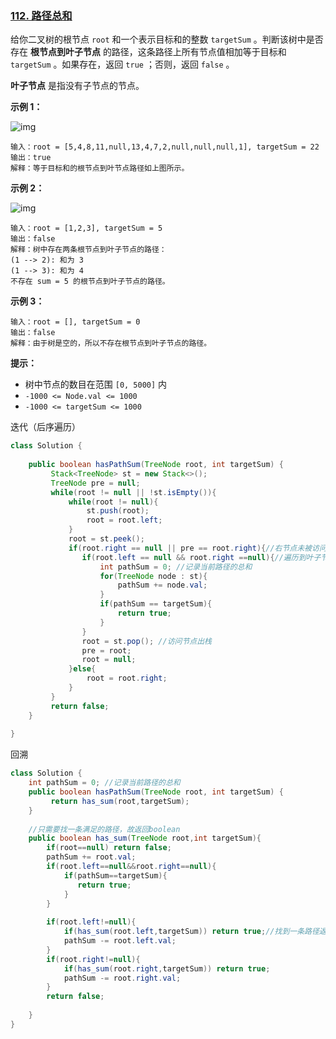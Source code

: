 ### [112. 路径总和](https://leetcode.cn/problems/path-sum/)

给你二叉树的根节点 `root` 和一个表示目标和的整数 `targetSum` 。判断该树中是否存在 **根节点到叶子节点** 的路径，这条路径上所有节点值相加等于目标和 `targetSum` 。如果存在，返回 `true` ；否则，返回 `false` 。

**叶子节点** 是指没有子节点的节点。

 

**示例 1：**

![img](https://assets.leetcode.com/uploads/2021/01/18/pathsum1.jpg)

```
输入：root = [5,4,8,11,null,13,4,7,2,null,null,null,1], targetSum = 22
输出：true
解释：等于目标和的根节点到叶节点路径如上图所示。
```

**示例 2：**

![img](https://assets.leetcode.com/uploads/2021/01/18/pathsum2.jpg)

```
输入：root = [1,2,3], targetSum = 5
输出：false
解释：树中存在两条根节点到叶子节点的路径：
(1 --> 2): 和为 3
(1 --> 3): 和为 4
不存在 sum = 5 的根节点到叶子节点的路径。
```

**示例 3：**

```
输入：root = [], targetSum = 0
输出：false
解释：由于树是空的，所以不存在根节点到叶子节点的路径。
```

 

**提示：**

- 树中节点的数目在范围 `[0, 5000]` 内
- `-1000 <= Node.val <= 1000`
- `-1000 <= targetSum <= 1000`



迭代（后序遍历）

```java
class Solution {
    
    public boolean hasPathSum(TreeNode root, int targetSum) {
         Stack<TreeNode> st = new Stack<>();
         TreeNode pre = null;
         while(root != null || !st.isEmpty()){
             while(root != null){
                 st.push(root);
                 root = root.left;
             }
             root = st.peek();
             if(root.right == null || pre == root.right){//右节点未被访问或为空，访问该节点
                if(root.left == null && root.right ==null){//遍历到叶子节点
                    int pathSum = 0; //记录当前路径的总和
                    for(TreeNode node : st){
                        pathSum += node.val;
                    }
                    if(pathSum == targetSum){
                        return true;
                    }
                }
                root = st.pop(); //访问节点出栈
                pre = root;
                root = null;
             }else{
                 root = root.right;
             }
         }
         return false;
    }
    
}
```





回溯

```java
class Solution {
    int pathSum = 0; //记录当前路径的总和
    public boolean hasPathSum(TreeNode root, int targetSum) {
         return has_sum(root,targetSum);
    }
    
    //只需要找一条满足的路径，故返回boolean
    public boolean has_sum(TreeNode root,int targetSum){
        if(root==null) return false;
        pathSum += root.val;
        if(root.left==null&&root.right==null){
            if(pathSum==targetSum){
               return true;
            }
        }
        
        if(root.left!=null){
            if(has_sum(root.left,targetSum)) return true;//找到一条路径返回true，没有找到继续遍历
            pathSum -= root.left.val;
        }
        if(root.right!=null){
            if(has_sum(root.right,targetSum)) return true;
            pathSum -= root.right.val; 
        }
        return false;
        
    }
}
```

